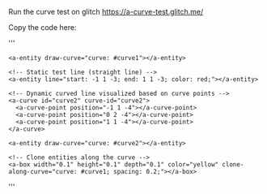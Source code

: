 Run the curve test on glitch https://a-curve-test.glitch.me/

Copy the code here:

'''
<!DOCTYPE html>
<html>
<head>
  <title>A-Frame Curve and Sphere Test Scene</title>
  <script src="https://aframe.io/releases/1.5.0/aframe.min.js"></script>
  <script src="https://cdn.jsdelivr.net/gh/v5ma/v5ma.github.io@master/aframe-curve-component-2024/curve3May2024.js"></script>
</head>
<body>
  <a-scene>
    <!-- Define the curve with several points and attach the draw-curve component -->
    <a-curve id="curve1" curve-id="curve1">
      <a-curve-point position="-1 1 -3">
        <a-sphere radius="0.1" color="green"></a-sphere>
      </a-curve-point>
      <a-curve-point position="-0.7 1.7 -3">
        <a-sphere radius="0.1" color="green"></a-sphere>
      </a-curve-point>
      <a-curve-point position="0 2 -3">
        <a-sphere radius="0.1" color="green"></a-sphere>
      </a-curve-point>
      <a-curve-point position="0.7 1.7 -3">
        <a-sphere radius="0.1" color="green"></a-sphere>
      </a-curve-point>
      <a-curve-point position="1 1 -3">
        <a-sphere radius="0.1" color="green"></a-sphere>
      </a-curve-point>
      <a-curve-point position="1.4 2 -3">
        <a-sphere radius="0.1" color="green"></a-sphere>
      </a-curve-point>
    </a-curve>

    <a-entity draw-curve="curve: #curve1"></a-entity>

    <!-- Static test line (straight line) -->
    <a-entity line="start: -1 1 -3; end: 1 1 -3; color: red;"></a-entity>

    <!-- Dynamic curved line visualized based on curve points -->
    <a-curve id="curve2" curve-id="curve2">
      <a-curve-point position="-1 1 -4"></a-curve-point>
      <a-curve-point position="0 2 -4"></a-curve-point>
      <a-curve-point position="1 1 -4"></a-curve-point>
    </a-curve>

    <a-entity draw-curve="curve: #curve2"></a-entity>

    <!-- Clone entities along the curve -->
    <a-box width="0.1" height="0.1" depth="0.1" color="yellow" clone-along-curve="curve: #curve1; spacing: 0.2;"></a-box>
  </a-scene>
</body>
</html>


'''
